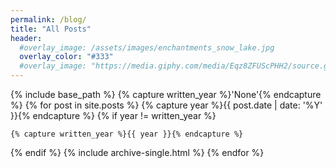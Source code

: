 ```yaml
---
permalink: /blog/
title: "All Posts"
header:
  #overlay_image: /assets/images/enchantments_snow_lake.jpg
  overlay_color: "#333"
  #overlay_image: "https://media.giphy.com/media/Eqz8ZFUScPHH2/source.gif"
---
```


{% include base_path %}
{% capture written_year %}'None'{% endcapture %}
{% for post in site.posts %}
  {% capture year %}{{ post.date | date: '%Y' }}{% endcapture %}
  {% if year != written_year %}
   <!-- <h2 id="{{ year | slugify }}" class="archive__subtitle">{{ year }}</h2> -->
    {% capture written_year %}{{ year }}{% endcapture %}
  {% endif %}
  {% include archive-single.html %}
{% endfor %}
